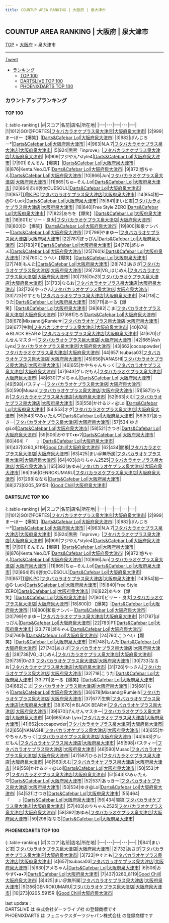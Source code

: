 ```yaml
---
title: COUNTUP AREA RANKING | 大阪府 | 泉大津市
---
```

## COUNTUP AREA RANKING | 大阪府 | 泉大津市

[TOP](/darts/rank/) > [大阪府](/darts/rank/大阪府/) > 泉大津市

___

<a href="https://twitter.com/share?ref_src=twsrc%5Etfw" data-text="COUNTUP AREA RANKING | 大阪府泉大津市" class="twitter-share-button" data-hashtags="DARTSLIVE,PHOENIXDARTS,darts,ダーツ" data-show-count="false">Tweet</a>

* [ランキング](#カウントアップランキング)
    * [TOP 100](#top-100)
    * [DARTSLIVE TOP 100](#dartslive-top-100)
    * [PHOENIXDARTS TOP 100](#phoenixdarts-top-100)

### カウントアップランキング

#### TOP 100



{:.table-ranking}
|#|スコア|名前|店名|所在地|
|---|---|---|---|---|
|1|1012|<span class="rank-name-dl">GO!@FORTES</span>|<a href="https://search.dartslive.com/jp/shop/9caa282de29c36450d9b047a20a7ba1e">フタバカラオケプラス泉大津店</a>|<a href="/darts/rank/大阪府/泉大津市">大阪府泉大津市</a>|
|2|999|<span class="rank-name-dl">まーぼー【爆笑】</span>|<a href="https://search.dartslive.com/jp/shop/77896f9d1ada19f80d9b047a20a7ba1e">Darts&Cafebar Lol</a>|<a href="/darts/rank/大阪府/泉大津市">大阪府泉大津市</a>|
|3|982|<span class="rank-name-dl">ぽんじろー°</span>|<a href="https://search.dartslive.com/jp/shop/77896f9d1ada19f80d9b047a20a7ba1e">Darts&Cafebar Lol</a>|<a href="/darts/rank/大阪府/泉大津市">大阪府泉大津市</a>|
|4|963|<span class="rank-name-dl">N.A.7</span>|<a href="https://search.dartslive.com/jp/shop/9caa282de29c36450d9b047a20a7ba1e">フタバカラオケプラス泉大津店</a>|<a href="/darts/rank/大阪府/泉大津市">大阪府泉大津市</a>|
|5|924|<span class="rank-name-dl">黒熊『inprove』</span>|<a href="https://search.dartslive.com/jp/shop/9caa282de29c36450d9b047a20a7ba1e">フタバカラオケプラス泉大津店</a>|<a href="/darts/rank/大阪府/泉大津市">大阪府泉大津市</a>|
|6|909|<span class="rank-name-dl">フジやん*style4</span>|<a href="https://search.dartslive.com/jp/shop/77896f9d1ada19f80d9b047a20a7ba1e">Darts&Cafebar Lol</a>|<a href="/darts/rank/大阪府/泉大津市">大阪府泉大津市</a>|
|7|901|<span class="rank-name-dl">そんそん【爆笑】</span>|<a href="https://search.dartslive.com/jp/shop/77896f9d1ada19f80d9b047a20a7ba1e">Darts&Cafebar Lol</a>|<a href="/darts/rank/大阪府/泉大津市">大阪府泉大津市</a>|
|8|876|<span class="rank-name-dl">Kenta.Neo.D/F</span>|<a href="https://search.dartslive.com/jp/shop/77896f9d1ada19f80d9b047a20a7ba1e">Darts&Cafebar Lol</a>|<a href="/darts/rank/大阪府/泉大津市">大阪府泉大津市</a>|
|9|872|<span class="rank-name-dl">悠ちゃん</span>|<a href="https://search.dartslive.com/jp/shop/77896f9d1ada19f80d9b047a20a7ba1e">Darts&Cafebar Lol</a>|<a href="/darts/rank/大阪府/泉大津市">大阪府泉大津市</a>|
|10|866|<span class="rank-name-dl">Jun</span>|<a href="https://search.dartslive.com/jp/shop/9caa282de29c36450d9b047a20a7ba1e">フタバカラオケプラス泉大津店</a>|<a href="/darts/rank/大阪府/泉大津市">大阪府泉大津市</a>|
|11|865|<span class="rank-name-dl">ちゅ−そん.Lol</span>|<a href="https://search.dartslive.com/jp/shop/77896f9d1ada19f80d9b047a20a7ba1e">Darts&Cafebar Lol</a>|<a href="/darts/rank/大阪府/泉大津市">大阪府泉大津市</a>|
|12|864|<span class="rank-name-dl">市川啓太CUESOUL</span>|<a href="https://search.dartslive.com/jp/shop/77896f9d1ada19f80d9b047a20a7ba1e">Darts&Cafebar Lol</a>|<a href="/darts/rank/大阪府/泉大津市">大阪府泉大津市</a>|
|13|857|<span class="rank-name-dl">T@K.PC</span>|<a href="https://search.dartslive.com/jp/shop/9caa282de29c36450d9b047a20a7ba1e">フタバカラオケプラス泉大津店</a>|<a href="/darts/rank/大阪府/泉大津市">大阪府泉大津市</a>|
|14|854|<span class="rank-name-dl">裕一@G-Luck</span>|<a href="https://search.dartslive.com/jp/shop/77896f9d1ada19f80d9b047a20a7ba1e">Darts&Cafebar Lol</a>|<a href="/darts/rank/大阪府/泉大津市">大阪府泉大津市</a>|
|15|841|<span class="rank-name-pd">まいど君</span>|<a href="https://vs.phoenixdarts.com/jp/shop/shopDetailInfo/s_7395?s_seq=7395">フタバカラオケプラス泉大津店</a>|<a href="/darts/rank/大阪府/泉大津市">大阪府泉大津市</a>|
|16|840|<span class="rank-name-dl">Free Style ZERO</span>|<a href="https://search.dartslive.com/jp/shop/77896f9d1ada19f80d9b047a20a7ba1e">Darts&Cafebar Lol</a>|<a href="/darts/rank/大阪府/泉大津市">大阪府泉大津市</a>|
|17|822|<span class="rank-name-dl">あちを【爆笑】</span>|<a href="https://search.dartslive.com/jp/shop/77896f9d1ada19f80d9b047a20a7ba1e">Darts&Cafebar Lol</a>|<a href="/darts/rank/大阪府/泉大津市">大阪府泉大津市</a>|
|18|801|<span class="rank-name-dl">ビリー・良太</span>|<a href="https://search.dartslive.com/jp/shop/9caa282de29c36450d9b047a20a7ba1e">フタバカラオケプラス泉大津店</a>|<a href="/darts/rank/大阪府/泉大津市">大阪府泉大津市</a>|
|19|800|<span class="rank-name-dl">D 【爆笑】</span>|<a href="https://search.dartslive.com/jp/shop/77896f9d1ada19f80d9b047a20a7ba1e">Darts&Cafebar Lol</a>|<a href="/darts/rank/大阪府/泉大津市">大阪府泉大津市</a>|
|19|800|<span class="rank-name-dl">和泉ナンバー</span>|<a href="https://search.dartslive.com/jp/shop/77896f9d1ada19f80d9b047a20a7ba1e">Darts&Cafebar Lol</a>|<a href="/darts/rank/大阪府/泉大津市">大阪府泉大津市</a>|
|21|799|<span class="rank-name-dl">やまゆー</span>|<a href="https://search.dartslive.com/jp/shop/9caa282de29c36450d9b047a20a7ba1e">フタバカラオケプラス泉大津店</a>|<a href="/darts/rank/大阪府/泉大津市">大阪府泉大津市</a>|
|22|787|<span class="rank-name-dl">ぼっぴん</span>|<a href="https://search.dartslive.com/jp/shop/77896f9d1ada19f80d9b047a20a7ba1e">Darts&Cafebar Lol</a>|<a href="/darts/rank/大阪府/泉大津市">大阪府泉大津市</a>|
|23|783|<span class="rank-name-dl">P1</span>|<a href="https://search.dartslive.com/jp/shop/77896f9d1ada19f80d9b047a20a7ba1e">Darts&Cafebar Lol</a>|<a href="/darts/rank/大阪府/泉大津市">大阪府泉大津市</a>|
|24|778|<span class="rank-name-dl">$悠ちゃん$</span>|<a href="https://search.dartslive.com/jp/shop/77896f9d1ada19f80d9b047a20a7ba1e">Darts&Cafebar Lol</a>|<a href="/darts/rank/大阪府/泉大津市">大阪府泉大津市</a>|
|25|760|<span class="rank-name-dl">k</span>|<a href="https://search.dartslive.com/jp/shop/77896f9d1ada19f80d9b047a20a7ba1e">Darts&Cafebar Lol</a>|<a href="/darts/rank/大阪府/泉大津市">大阪府泉大津市</a>|
|25|760|<span class="rank-name-dl">こうへい【爆笑】</span>|<a href="https://search.dartslive.com/jp/shop/77896f9d1ada19f80d9b047a20a7ba1e">Darts&Cafebar Lol</a>|<a href="/darts/rank/大阪府/泉大津市">大阪府泉大津市</a>|
|27|748|<span class="rank-name-dl">もんた</span>|<a href="https://search.dartslive.com/jp/shop/77896f9d1ada19f80d9b047a20a7ba1e">Darts&Cafebar Lol</a>|<a href="/darts/rank/大阪府/泉大津市">大阪府泉大津市</a>|
|28|743|<span class="rank-name-dl">あさぎ</span>|<a href="https://search.dartslive.com/jp/shop/9caa282de29c36450d9b047a20a7ba1e">フタバカラオケプラス泉大津店</a>|<a href="/darts/rank/大阪府/泉大津市">大阪府泉大津市</a>|
|29|738|<span class="rank-name-dl">VG_はじめん</span>|<a href="https://search.dartslive.com/jp/shop/9caa282de29c36450d9b047a20a7ba1e">フタバカラオケプラス泉大津店</a>|<a href="/darts/rank/大阪府/泉大津市">大阪府泉大津市</a>|
|30|735|<span class="rank-name-dl">On23</span>|<a href="https://search.dartslive.com/jp/shop/9caa282de29c36450d9b047a20a7ba1e">フタバカラオケプラス泉大津店</a>|<a href="/darts/rank/大阪府/泉大津市">大阪府泉大津市</a>|
|31|733|<span class="rank-name-dl">なるお</span>|<a href="https://search.dartslive.com/jp/shop/9caa282de29c36450d9b047a20a7ba1e">フタバカラオケプラス泉大津店</a>|<a href="/darts/rank/大阪府/泉大津市">大阪府泉大津市</a>|
|32|726|<span class="rank-name-dl">やっさん</span>|<a href="https://search.dartslive.com/jp/shop/9caa282de29c36450d9b047a20a7ba1e">フタバカラオケプラス泉大津店</a>|<a href="/darts/rank/大阪府/泉大津市">大阪府泉大津市</a>|
|33|723|<span class="rank-name-pd">やすとも</span>|<a href="https://vs.phoenixdarts.com/jp/shop/shopDetailInfo/s_7395?s_seq=7395">フタバカラオケプラス泉大津店</a>|<a href="/darts/rank/大阪府/泉大津市">大阪府泉大津市</a>|
|34|718|<span class="rank-name-dl">こうた</span>|<a href="https://search.dartslive.com/jp/shop/77896f9d1ada19f80d9b047a20a7ba1e">Darts&Cafebar Lol</a>|<a href="/darts/rank/大阪府/泉大津市">大阪府泉大津市</a>|
|35|711|<span class="rank-name-dl">あーる【爆笑】</span>|<a href="https://search.dartslive.com/jp/shop/77896f9d1ada19f80d9b047a20a7ba1e">Darts&Cafebar Lol</a>|<a href="/darts/rank/大阪府/泉大津市">大阪府泉大津市</a>|
|36|682|<span class="rank-name-dl">こま</span>|<a href="https://search.dartslive.com/jp/shop/9caa282de29c36450d9b047a20a7ba1e">フタバカラオケプラス泉大津店</a>|<a href="/darts/rank/大阪府/泉大津市">大阪府泉大津市</a>|
|37|681|<span class="rank-name-dl">ちろ</span>|<a href="https://search.dartslive.com/jp/shop/77896f9d1ada19f80d9b047a20a7ba1e">Darts&Cafebar Lol</a>|<a href="/darts/rank/大阪府/泉大津市">大阪府泉大津市</a>|
|38|678|<span class="rank-name-dl">Mixsand@Rumie☆</span>|<a href="https://search.dartslive.com/jp/shop/9caa282de29c36450d9b047a20a7ba1e">フタバカラオケプラス泉大津店</a>|<a href="/darts/rank/大阪府/泉大津市">大阪府泉大津市</a>|
|39|677|<span class="rank-name-dl">生駒</span>|<a href="https://search.dartslive.com/jp/shop/9caa282de29c36450d9b047a20a7ba1e">フタバカラオケプラス泉大津店</a>|<a href="/darts/rank/大阪府/泉大津市">大阪府泉大津市</a>|
|40|676|<span class="rank-name-dl">☆BLACK BEAR☆</span>|<a href="https://search.dartslive.com/jp/shop/9caa282de29c36450d9b047a20a7ba1e">フタバカラオケプラス泉大津店</a>|<a href="/darts/rank/大阪府/泉大津市">大阪府泉大津市</a>|
|41|670|<span class="rank-name-dl">げんせんマスター</span>|<a href="https://search.dartslive.com/jp/shop/9caa282de29c36450d9b047a20a7ba1e">フタバカラオケプラス泉大津店</a>|<a href="/darts/rank/大阪府/泉大津市">大阪府泉大津市</a>|
|42|665|<span class="rank-name-dl">Ash Lynx</span>|<a href="https://search.dartslive.com/jp/shop/9caa282de29c36450d9b047a20a7ba1e">フタバカラオケプラス泉大津店</a>|<a href="/darts/rank/大阪府/泉大津市">大阪府泉大津市</a>|
|43|662|<span class="rank-name-dl">cocoapowder</span>|<a href="https://search.dartslive.com/jp/shop/9caa282de29c36450d9b047a20a7ba1e">フタバカラオケプラス泉大津店</a>|<a href="/darts/rank/大阪府/泉大津市">大阪府泉大津市</a>|
|44|657|<span class="rank-name-pd">tsubasa03</span>|<a href="https://vs.phoenixdarts.com/jp/shop/shopDetailInfo/s_7395?s_seq=7395">フタバカラオケプラス泉大津店</a>|<a href="/darts/rank/大阪府/泉大津市">大阪府泉大津市</a>|
|45|656|<span class="rank-name-dl">NANASHI</span>|<a href="https://search.dartslive.com/jp/shop/9caa282de29c36450d9b047a20a7ba1e">フタバカラオケプラス泉大津店</a>|<a href="/darts/rank/大阪府/泉大津市">大阪府泉大津市</a>|
|46|655|<span class="rank-name-dl">かやちゃんちっく</span>|<a href="https://search.dartslive.com/jp/shop/9caa282de29c36450d9b047a20a7ba1e">フタバカラオケプラス泉大津店</a>|<a href="/darts/rank/大阪府/泉大津市">大阪府泉大津市</a>|
|47|643|<span class="rank-name-dl">グレだもん</span>|<a href="https://search.dartslive.com/jp/shop/9caa282de29c36450d9b047a20a7ba1e">フタバカラオケプラス泉大津店</a>|<a href="/darts/rank/大阪府/泉大津市">大阪府泉大津市</a>|
|48|630|<span class="rank-name-pd">アメちゃん</span>|<a href="https://vs.phoenixdarts.com/jp/shop/shopDetailInfo/s_74324?s_seq=74324">Darts&Cafebar Lol</a>|<a href="/darts/rank/大阪府/泉大津市">大阪府泉大津市</a>|
|49|598|<span class="rank-name-dl">パスティー</span>|<a href="https://search.dartslive.com/jp/shop/9caa282de29c36450d9b047a20a7ba1e">フタバカラオケプラス泉大津店</a>|<a href="/darts/rank/大阪府/泉大津市">大阪府泉大津市</a>|
|50|590|<span class="rank-name-dl">Musao</span>|<a href="https://search.dartslive.com/jp/shop/9caa282de29c36450d9b047a20a7ba1e">フタバカラオケプラス泉大津店</a>|<a href="/darts/rank/大阪府/泉大津市">大阪府泉大津市</a>|
|51|587|<span class="rank-name-dl">ひらお</span>|<a href="https://search.dartslive.com/jp/shop/9caa282de29c36450d9b047a20a7ba1e">フタバカラオケプラス泉大津店</a>|<a href="/darts/rank/大阪府/泉大津市">大阪府泉大津市</a>|
|52|563|<span class="rank-name-dl">えむ</span>|<a href="https://search.dartslive.com/jp/shop/9caa282de29c36450d9b047a20a7ba1e">フタバカラオケプラス泉大津店</a>|<a href="/darts/rank/大阪府/泉大津市">大阪府泉大津市</a>|
|53|558|<span class="rank-name-dl">かけるジィ@Lol</span>|<a href="https://search.dartslive.com/jp/shop/77896f9d1ada19f80d9b047a20a7ba1e">Darts&Cafebar Lol</a>|<a href="/darts/rank/大阪府/泉大津市">大阪府泉大津市</a>|
|54|553|<span class="rank-name-dl">オグ</span>|<a href="https://search.dartslive.com/jp/shop/9caa282de29c36450d9b047a20a7ba1e">フタバカラオケプラス泉大津店</a>|<a href="/darts/rank/大阪府/泉大津市">大阪府泉大津市</a>|
|55|543|<span class="rank-name-dl">♡みぃたん♡</span>|<a href="https://search.dartslive.com/jp/shop/77896f9d1ada19f80d9b047a20a7ba1e">Darts&Cafebar Lol</a>|<a href="/darts/rank/大阪府/泉大津市">大阪府泉大津市</a>|
|56|537|<span class="rank-name-dl">あっきー</span>|<a href="https://search.dartslive.com/jp/shop/9caa282de29c36450d9b047a20a7ba1e">フタバカラオケプラス泉大津店</a>|<a href="/darts/rank/大阪府/泉大津市">大阪府泉大津市</a>|
|57|534|<span class="rank-name-dl">ゆき@Lol</span>|<a href="https://search.dartslive.com/jp/shop/77896f9d1ada19f80d9b047a20a7ba1e">Darts&Cafebar Lol</a>|<a href="/darts/rank/大阪府/泉大津市">大阪府泉大津市</a>|
|58|521|<span class="rank-name-dl">さつき</span>|<a href="https://search.dartslive.com/jp/shop/77896f9d1ada19f80d9b047a20a7ba1e">Darts&Cafebar Lol</a>|<a href="/darts/rank/大阪府/泉大津市">大阪府泉大津市</a>|
|59|506|<span class="rank-name-pd">おやすʕ•ᴥ•ʔ</span>|<a href="https://vs.phoenixdarts.com/jp/shop/shopDetailInfo/s_74324?s_seq=74324">Darts&Cafebar Lol</a>|<a href="/darts/rank/大阪府/泉大津市">大阪府泉大津市</a>|
|60|464|<span class="rank-name-dl">『　　』</span>|<a href="https://search.dartslive.com/jp/shop/77896f9d1ada19f80d9b047a20a7ba1e">Darts&Cafebar Lol</a>|<a href="/darts/rank/大阪府/泉大津市">大阪府泉大津市</a>|
|61|437|<span class="rank-name-pd">0260_8119</span>|<a href="https://vs.phoenixdarts.com/jp/shop/shopDetailInfo/s_82894?s_seq=82894">Good Chill</a>|<a href="/darts/rank/大阪府/泉大津市">大阪府泉大津市</a>|
|62|434|<span class="rank-name-dl">闇狼</span>|<a href="https://search.dartslive.com/jp/shop/9caa282de29c36450d9b047a20a7ba1e">フタバカラオケプラス泉大津店</a>|<a href="/darts/rank/大阪府/泉大津市">大阪府泉大津市</a>|
|63|425|<span class="rank-name-pd">まい＠無所属</span>|<a href="https://vs.phoenixdarts.com/jp/shop/shopDetailInfo/s_7395?s_seq=7395">フタバカラオケプラス泉大津店</a>|<a href="/darts/rank/大阪府/泉大津市">大阪府泉大津市</a>|
|64|403|<span class="rank-name-dl">のりちゃん2525</span>|<a href="https://search.dartslive.com/jp/shop/9caa282de29c36450d9b047a20a7ba1e">フタバカラオケプラス泉大津店</a>|<a href="/darts/rank/大阪府/泉大津市">大阪府泉大津市</a>|
|65|392|<span class="rank-name-dl">あゆみ</span>|<a href="https://search.dartslive.com/jp/shop/9caa282de29c36450d9b047a20a7ba1e">フタバカラオケプラス泉大津店</a>|<a href="/darts/rank/大阪府/泉大津市">大阪府泉大津市</a>|
|66|356|<span class="rank-name-pd">GENROKUMARU</span>|<a href="https://vs.phoenixdarts.com/jp/shop/shopDetailInfo/s_7395?s_seq=7395">フタバカラオケプラス泉大津店</a>|<a href="/darts/rank/大阪府/泉大津市">大阪府泉大津市</a>|
|67|298|<span class="rank-name-dl">ななち</span>|<a href="https://search.dartslive.com/jp/shop/77896f9d1ada19f80d9b047a20a7ba1e">Darts&Cafebar Lol</a>|<a href="/darts/rank/大阪府/泉大津市">大阪府泉大津市</a>|
|68|273|<span class="rank-name-pd">0205_5915R I</span>|<a href="https://vs.phoenixdarts.com/jp/shop/shopDetailInfo/s_82894?s_seq=82894">Good Chill</a>|<a href="/darts/rank/大阪府/泉大津市">大阪府泉大津市</a>|


#### DARTSLIVE TOP 100



{:.table-ranking}
|#|スコア|名前|店名|所在地|
|---|---|---|---|---|
|1|1012|<span class="rank-name-dl">GO!@FORTES</span>|<a href="https://search.dartslive.com/jp/shop/9caa282de29c36450d9b047a20a7ba1e">フタバカラオケプラス泉大津店</a>|<a href="/darts/rank/大阪府/泉大津市">大阪府泉大津市</a>|
|2|999|<span class="rank-name-dl">まーぼー【爆笑】</span>|<a href="https://search.dartslive.com/jp/shop/77896f9d1ada19f80d9b047a20a7ba1e">Darts&Cafebar Lol</a>|<a href="/darts/rank/大阪府/泉大津市">大阪府泉大津市</a>|
|3|982|<span class="rank-name-dl">ぽんじろー°</span>|<a href="https://search.dartslive.com/jp/shop/77896f9d1ada19f80d9b047a20a7ba1e">Darts&Cafebar Lol</a>|<a href="/darts/rank/大阪府/泉大津市">大阪府泉大津市</a>|
|4|963|<span class="rank-name-dl">N.A.7</span>|<a href="https://search.dartslive.com/jp/shop/9caa282de29c36450d9b047a20a7ba1e">フタバカラオケプラス泉大津店</a>|<a href="/darts/rank/大阪府/泉大津市">大阪府泉大津市</a>|
|5|924|<span class="rank-name-dl">黒熊『inprove』</span>|<a href="https://search.dartslive.com/jp/shop/9caa282de29c36450d9b047a20a7ba1e">フタバカラオケプラス泉大津店</a>|<a href="/darts/rank/大阪府/泉大津市">大阪府泉大津市</a>|
|6|909|<span class="rank-name-dl">フジやん*style4</span>|<a href="https://search.dartslive.com/jp/shop/77896f9d1ada19f80d9b047a20a7ba1e">Darts&Cafebar Lol</a>|<a href="/darts/rank/大阪府/泉大津市">大阪府泉大津市</a>|
|7|901|<span class="rank-name-dl">そんそん【爆笑】</span>|<a href="https://search.dartslive.com/jp/shop/77896f9d1ada19f80d9b047a20a7ba1e">Darts&Cafebar Lol</a>|<a href="/darts/rank/大阪府/泉大津市">大阪府泉大津市</a>|
|8|876|<span class="rank-name-dl">Kenta.Neo.D/F</span>|<a href="https://search.dartslive.com/jp/shop/77896f9d1ada19f80d9b047a20a7ba1e">Darts&Cafebar Lol</a>|<a href="/darts/rank/大阪府/泉大津市">大阪府泉大津市</a>|
|9|872|<span class="rank-name-dl">悠ちゃん</span>|<a href="https://search.dartslive.com/jp/shop/77896f9d1ada19f80d9b047a20a7ba1e">Darts&Cafebar Lol</a>|<a href="/darts/rank/大阪府/泉大津市">大阪府泉大津市</a>|
|10|866|<span class="rank-name-dl">Jun</span>|<a href="https://search.dartslive.com/jp/shop/9caa282de29c36450d9b047a20a7ba1e">フタバカラオケプラス泉大津店</a>|<a href="/darts/rank/大阪府/泉大津市">大阪府泉大津市</a>|
|11|865|<span class="rank-name-dl">ちゅ−そん.Lol</span>|<a href="https://search.dartslive.com/jp/shop/77896f9d1ada19f80d9b047a20a7ba1e">Darts&Cafebar Lol</a>|<a href="/darts/rank/大阪府/泉大津市">大阪府泉大津市</a>|
|12|864|<span class="rank-name-dl">市川啓太CUESOUL</span>|<a href="https://search.dartslive.com/jp/shop/77896f9d1ada19f80d9b047a20a7ba1e">Darts&Cafebar Lol</a>|<a href="/darts/rank/大阪府/泉大津市">大阪府泉大津市</a>|
|13|857|<span class="rank-name-dl">T@K.PC</span>|<a href="https://search.dartslive.com/jp/shop/9caa282de29c36450d9b047a20a7ba1e">フタバカラオケプラス泉大津店</a>|<a href="/darts/rank/大阪府/泉大津市">大阪府泉大津市</a>|
|14|854|<span class="rank-name-dl">裕一@G-Luck</span>|<a href="https://search.dartslive.com/jp/shop/77896f9d1ada19f80d9b047a20a7ba1e">Darts&Cafebar Lol</a>|<a href="/darts/rank/大阪府/泉大津市">大阪府泉大津市</a>|
|15|840|<span class="rank-name-dl">Free Style ZERO</span>|<a href="https://search.dartslive.com/jp/shop/77896f9d1ada19f80d9b047a20a7ba1e">Darts&Cafebar Lol</a>|<a href="/darts/rank/大阪府/泉大津市">大阪府泉大津市</a>|
|16|822|<span class="rank-name-dl">あちを【爆笑】</span>|<a href="https://search.dartslive.com/jp/shop/77896f9d1ada19f80d9b047a20a7ba1e">Darts&Cafebar Lol</a>|<a href="/darts/rank/大阪府/泉大津市">大阪府泉大津市</a>|
|17|801|<span class="rank-name-dl">ビリー・良太</span>|<a href="https://search.dartslive.com/jp/shop/9caa282de29c36450d9b047a20a7ba1e">フタバカラオケプラス泉大津店</a>|<a href="/darts/rank/大阪府/泉大津市">大阪府泉大津市</a>|
|18|800|<span class="rank-name-dl">D 【爆笑】</span>|<a href="https://search.dartslive.com/jp/shop/77896f9d1ada19f80d9b047a20a7ba1e">Darts&Cafebar Lol</a>|<a href="/darts/rank/大阪府/泉大津市">大阪府泉大津市</a>|
|18|800|<span class="rank-name-dl">和泉ナンバー</span>|<a href="https://search.dartslive.com/jp/shop/77896f9d1ada19f80d9b047a20a7ba1e">Darts&Cafebar Lol</a>|<a href="/darts/rank/大阪府/泉大津市">大阪府泉大津市</a>|
|20|799|<span class="rank-name-dl">やまゆー</span>|<a href="https://search.dartslive.com/jp/shop/9caa282de29c36450d9b047a20a7ba1e">フタバカラオケプラス泉大津店</a>|<a href="/darts/rank/大阪府/泉大津市">大阪府泉大津市</a>|
|21|787|<span class="rank-name-dl">ぼっぴん</span>|<a href="https://search.dartslive.com/jp/shop/77896f9d1ada19f80d9b047a20a7ba1e">Darts&Cafebar Lol</a>|<a href="/darts/rank/大阪府/泉大津市">大阪府泉大津市</a>|
|22|783|<span class="rank-name-dl">P1</span>|<a href="https://search.dartslive.com/jp/shop/77896f9d1ada19f80d9b047a20a7ba1e">Darts&Cafebar Lol</a>|<a href="/darts/rank/大阪府/泉大津市">大阪府泉大津市</a>|
|23|778|<span class="rank-name-dl">$悠ちゃん$</span>|<a href="https://search.dartslive.com/jp/shop/77896f9d1ada19f80d9b047a20a7ba1e">Darts&Cafebar Lol</a>|<a href="/darts/rank/大阪府/泉大津市">大阪府泉大津市</a>|
|24|760|<span class="rank-name-dl">k</span>|<a href="https://search.dartslive.com/jp/shop/77896f9d1ada19f80d9b047a20a7ba1e">Darts&Cafebar Lol</a>|<a href="/darts/rank/大阪府/泉大津市">大阪府泉大津市</a>|
|24|760|<span class="rank-name-dl">こうへい【爆笑】</span>|<a href="https://search.dartslive.com/jp/shop/77896f9d1ada19f80d9b047a20a7ba1e">Darts&Cafebar Lol</a>|<a href="/darts/rank/大阪府/泉大津市">大阪府泉大津市</a>|
|26|748|<span class="rank-name-dl">もんた</span>|<a href="https://search.dartslive.com/jp/shop/77896f9d1ada19f80d9b047a20a7ba1e">Darts&Cafebar Lol</a>|<a href="/darts/rank/大阪府/泉大津市">大阪府泉大津市</a>|
|27|743|<span class="rank-name-dl">あさぎ</span>|<a href="https://search.dartslive.com/jp/shop/9caa282de29c36450d9b047a20a7ba1e">フタバカラオケプラス泉大津店</a>|<a href="/darts/rank/大阪府/泉大津市">大阪府泉大津市</a>|
|28|738|<span class="rank-name-dl">VG_はじめん</span>|<a href="https://search.dartslive.com/jp/shop/9caa282de29c36450d9b047a20a7ba1e">フタバカラオケプラス泉大津店</a>|<a href="/darts/rank/大阪府/泉大津市">大阪府泉大津市</a>|
|29|735|<span class="rank-name-dl">On23</span>|<a href="https://search.dartslive.com/jp/shop/9caa282de29c36450d9b047a20a7ba1e">フタバカラオケプラス泉大津店</a>|<a href="/darts/rank/大阪府/泉大津市">大阪府泉大津市</a>|
|30|733|<span class="rank-name-dl">なるお</span>|<a href="https://search.dartslive.com/jp/shop/9caa282de29c36450d9b047a20a7ba1e">フタバカラオケプラス泉大津店</a>|<a href="/darts/rank/大阪府/泉大津市">大阪府泉大津市</a>|
|31|726|<span class="rank-name-dl">やっさん</span>|<a href="https://search.dartslive.com/jp/shop/9caa282de29c36450d9b047a20a7ba1e">フタバカラオケプラス泉大津店</a>|<a href="/darts/rank/大阪府/泉大津市">大阪府泉大津市</a>|
|32|718|<span class="rank-name-dl">こうた</span>|<a href="https://search.dartslive.com/jp/shop/77896f9d1ada19f80d9b047a20a7ba1e">Darts&Cafebar Lol</a>|<a href="/darts/rank/大阪府/泉大津市">大阪府泉大津市</a>|
|33|711|<span class="rank-name-dl">あーる【爆笑】</span>|<a href="https://search.dartslive.com/jp/shop/77896f9d1ada19f80d9b047a20a7ba1e">Darts&Cafebar Lol</a>|<a href="/darts/rank/大阪府/泉大津市">大阪府泉大津市</a>|
|34|682|<span class="rank-name-dl">こま</span>|<a href="https://search.dartslive.com/jp/shop/9caa282de29c36450d9b047a20a7ba1e">フタバカラオケプラス泉大津店</a>|<a href="/darts/rank/大阪府/泉大津市">大阪府泉大津市</a>|
|35|681|<span class="rank-name-dl">ちろ</span>|<a href="https://search.dartslive.com/jp/shop/77896f9d1ada19f80d9b047a20a7ba1e">Darts&Cafebar Lol</a>|<a href="/darts/rank/大阪府/泉大津市">大阪府泉大津市</a>|
|36|678|<span class="rank-name-dl">Mixsand@Rumie☆</span>|<a href="https://search.dartslive.com/jp/shop/9caa282de29c36450d9b047a20a7ba1e">フタバカラオケプラス泉大津店</a>|<a href="/darts/rank/大阪府/泉大津市">大阪府泉大津市</a>|
|37|677|<span class="rank-name-dl">生駒</span>|<a href="https://search.dartslive.com/jp/shop/9caa282de29c36450d9b047a20a7ba1e">フタバカラオケプラス泉大津店</a>|<a href="/darts/rank/大阪府/泉大津市">大阪府泉大津市</a>|
|38|676|<span class="rank-name-dl">☆BLACK BEAR☆</span>|<a href="https://search.dartslive.com/jp/shop/9caa282de29c36450d9b047a20a7ba1e">フタバカラオケプラス泉大津店</a>|<a href="/darts/rank/大阪府/泉大津市">大阪府泉大津市</a>|
|39|670|<span class="rank-name-dl">げんせんマスター</span>|<a href="https://search.dartslive.com/jp/shop/9caa282de29c36450d9b047a20a7ba1e">フタバカラオケプラス泉大津店</a>|<a href="/darts/rank/大阪府/泉大津市">大阪府泉大津市</a>|
|40|665|<span class="rank-name-dl">Ash Lynx</span>|<a href="https://search.dartslive.com/jp/shop/9caa282de29c36450d9b047a20a7ba1e">フタバカラオケプラス泉大津店</a>|<a href="/darts/rank/大阪府/泉大津市">大阪府泉大津市</a>|
|41|662|<span class="rank-name-dl">cocoapowder</span>|<a href="https://search.dartslive.com/jp/shop/9caa282de29c36450d9b047a20a7ba1e">フタバカラオケプラス泉大津店</a>|<a href="/darts/rank/大阪府/泉大津市">大阪府泉大津市</a>|
|42|656|<span class="rank-name-dl">NANASHI</span>|<a href="https://search.dartslive.com/jp/shop/9caa282de29c36450d9b047a20a7ba1e">フタバカラオケプラス泉大津店</a>|<a href="/darts/rank/大阪府/泉大津市">大阪府泉大津市</a>|
|43|655|<span class="rank-name-dl">かやちゃんちっく</span>|<a href="https://search.dartslive.com/jp/shop/9caa282de29c36450d9b047a20a7ba1e">フタバカラオケプラス泉大津店</a>|<a href="/darts/rank/大阪府/泉大津市">大阪府泉大津市</a>|
|44|643|<span class="rank-name-dl">グレだもん</span>|<a href="https://search.dartslive.com/jp/shop/9caa282de29c36450d9b047a20a7ba1e">フタバカラオケプラス泉大津店</a>|<a href="/darts/rank/大阪府/泉大津市">大阪府泉大津市</a>|
|45|598|<span class="rank-name-dl">パスティー</span>|<a href="https://search.dartslive.com/jp/shop/9caa282de29c36450d9b047a20a7ba1e">フタバカラオケプラス泉大津店</a>|<a href="/darts/rank/大阪府/泉大津市">大阪府泉大津市</a>|
|46|590|<span class="rank-name-dl">Musao</span>|<a href="https://search.dartslive.com/jp/shop/9caa282de29c36450d9b047a20a7ba1e">フタバカラオケプラス泉大津店</a>|<a href="/darts/rank/大阪府/泉大津市">大阪府泉大津市</a>|
|47|587|<span class="rank-name-dl">ひらお</span>|<a href="https://search.dartslive.com/jp/shop/9caa282de29c36450d9b047a20a7ba1e">フタバカラオケプラス泉大津店</a>|<a href="/darts/rank/大阪府/泉大津市">大阪府泉大津市</a>|
|48|563|<span class="rank-name-dl">えむ</span>|<a href="https://search.dartslive.com/jp/shop/9caa282de29c36450d9b047a20a7ba1e">フタバカラオケプラス泉大津店</a>|<a href="/darts/rank/大阪府/泉大津市">大阪府泉大津市</a>|
|49|558|<span class="rank-name-dl">かけるジィ@Lol</span>|<a href="https://search.dartslive.com/jp/shop/77896f9d1ada19f80d9b047a20a7ba1e">Darts&Cafebar Lol</a>|<a href="/darts/rank/大阪府/泉大津市">大阪府泉大津市</a>|
|50|553|<span class="rank-name-dl">オグ</span>|<a href="https://search.dartslive.com/jp/shop/9caa282de29c36450d9b047a20a7ba1e">フタバカラオケプラス泉大津店</a>|<a href="/darts/rank/大阪府/泉大津市">大阪府泉大津市</a>|
|51|543|<span class="rank-name-dl">♡みぃたん♡</span>|<a href="https://search.dartslive.com/jp/shop/77896f9d1ada19f80d9b047a20a7ba1e">Darts&Cafebar Lol</a>|<a href="/darts/rank/大阪府/泉大津市">大阪府泉大津市</a>|
|52|537|<span class="rank-name-dl">あっきー</span>|<a href="https://search.dartslive.com/jp/shop/9caa282de29c36450d9b047a20a7ba1e">フタバカラオケプラス泉大津店</a>|<a href="/darts/rank/大阪府/泉大津市">大阪府泉大津市</a>|
|53|534|<span class="rank-name-dl">ゆき@Lol</span>|<a href="https://search.dartslive.com/jp/shop/77896f9d1ada19f80d9b047a20a7ba1e">Darts&Cafebar Lol</a>|<a href="/darts/rank/大阪府/泉大津市">大阪府泉大津市</a>|
|54|521|<span class="rank-name-dl">さつき</span>|<a href="https://search.dartslive.com/jp/shop/77896f9d1ada19f80d9b047a20a7ba1e">Darts&Cafebar Lol</a>|<a href="/darts/rank/大阪府/泉大津市">大阪府泉大津市</a>|
|55|464|<span class="rank-name-dl">『　　』</span>|<a href="https://search.dartslive.com/jp/shop/77896f9d1ada19f80d9b047a20a7ba1e">Darts&Cafebar Lol</a>|<a href="/darts/rank/大阪府/泉大津市">大阪府泉大津市</a>|
|56|434|<span class="rank-name-dl">闇狼</span>|<a href="https://search.dartslive.com/jp/shop/9caa282de29c36450d9b047a20a7ba1e">フタバカラオケプラス泉大津店</a>|<a href="/darts/rank/大阪府/泉大津市">大阪府泉大津市</a>|
|57|403|<span class="rank-name-dl">のりちゃん2525</span>|<a href="https://search.dartslive.com/jp/shop/9caa282de29c36450d9b047a20a7ba1e">フタバカラオケプラス泉大津店</a>|<a href="/darts/rank/大阪府/泉大津市">大阪府泉大津市</a>|
|58|392|<span class="rank-name-dl">あゆみ</span>|<a href="https://search.dartslive.com/jp/shop/9caa282de29c36450d9b047a20a7ba1e">フタバカラオケプラス泉大津店</a>|<a href="/darts/rank/大阪府/泉大津市">大阪府泉大津市</a>|
|59|298|<span class="rank-name-dl">ななち</span>|<a href="https://search.dartslive.com/jp/shop/77896f9d1ada19f80d9b047a20a7ba1e">Darts&Cafebar Lol</a>|<a href="/darts/rank/大阪府/泉大津市">大阪府泉大津市</a>|


#### PHOENIXDARTS TOP 100



{:.table-ranking}
|#|スコア|名前|店名|所在地|
|---|---|---|---|---|
|1|841|<span class="rank-name-pd">まいど君</span>|<a href="https://vs.phoenixdarts.com/jp/shop/shopDetailInfo/s_7395?s_seq=7395">フタバカラオケプラス泉大津店</a>|<a href="/darts/rank/大阪府/泉大津市">大阪府泉大津市</a>|
|2|732|<span class="rank-name-pd">あさぎ</span>|<a href="https://vs.phoenixdarts.com/jp/shop/shopDetailInfo/s_7395?s_seq=7395">フタバカラオケプラス泉大津店</a>|<a href="/darts/rank/大阪府/泉大津市">大阪府泉大津市</a>|
|3|723|<span class="rank-name-pd">やすとも</span>|<a href="https://vs.phoenixdarts.com/jp/shop/shopDetailInfo/s_7395?s_seq=7395">フタバカラオケプラス泉大津店</a>|<a href="/darts/rank/大阪府/泉大津市">大阪府泉大津市</a>|
|4|657|<span class="rank-name-pd">tsubasa03</span>|<a href="https://vs.phoenixdarts.com/jp/shop/shopDetailInfo/s_7395?s_seq=7395">フタバカラオケプラス泉大津店</a>|<a href="/darts/rank/大阪府/泉大津市">大阪府泉大津市</a>|
|5|630|<span class="rank-name-pd">アメちゃん</span>|<a href="https://vs.phoenixdarts.com/jp/shop/shopDetailInfo/s_74324?s_seq=74324">Darts&Cafebar Lol</a>|<a href="/darts/rank/大阪府/泉大津市">大阪府泉大津市</a>|
|6|506|<span class="rank-name-pd">おやすʕ•ᴥ•ʔ</span>|<a href="https://vs.phoenixdarts.com/jp/shop/shopDetailInfo/s_74324?s_seq=74324">Darts&Cafebar Lol</a>|<a href="/darts/rank/大阪府/泉大津市">大阪府泉大津市</a>|
|7|437|<span class="rank-name-pd">0260_8119</span>|<a href="https://vs.phoenixdarts.com/jp/shop/shopDetailInfo/s_82894?s_seq=82894">Good Chill</a>|<a href="/darts/rank/大阪府/泉大津市">大阪府泉大津市</a>|
|8|425|<span class="rank-name-pd">まい＠無所属</span>|<a href="https://vs.phoenixdarts.com/jp/shop/shopDetailInfo/s_7395?s_seq=7395">フタバカラオケプラス泉大津店</a>|<a href="/darts/rank/大阪府/泉大津市">大阪府泉大津市</a>|
|9|356|<span class="rank-name-pd">GENROKUMARU</span>|<a href="https://vs.phoenixdarts.com/jp/shop/shopDetailInfo/s_7395?s_seq=7395">フタバカラオケプラス泉大津店</a>|<a href="/darts/rank/大阪府/泉大津市">大阪府泉大津市</a>|
|10|273|<span class="rank-name-pd">0205_5915R I</span>|<a href="https://vs.phoenixdarts.com/jp/shop/shopDetailInfo/s_82894?s_seq=82894">Good Chill</a>|<a href="/darts/rank/大阪府/泉大津市">大阪府泉大津市</a>|


<div class="footer border-top border-gray-light mt-5 pt-3 text-right text-gray">
    last update : <span style="font-weight: italic" id="foot_last_modified"></span><br />
    DARTSLIVE は 株式会社ダーツライブ社 の登録商標です<br />
    PHOENIXDARTS は フェニックスダーツジャパン株式会社 の登録商標です<br />
</div>

<script src="https://cdnjs.cloudflare.com/ajax/libs/jquery.tablesorter/2.31.3/js/jquery.tablesorter.min.js" integrity="sha512-qzgd5cYSZcosqpzpn7zF2ZId8f/8CHmFKZ8j7mU4OUXTNRd5g+ZHBPsgKEwoqxCtdQvExE5LprwwPAgoicguNg==" crossorigin="anonymous" referrerpolicy="no-referrer"></script>
<link rel="stylesheet" href="https://cdnjs.cloudflare.com/ajax/libs/jquery.tablesorter/2.31.3/css/theme.default.min.css" integrity="sha512-wghhOJkjQX0Lh3NSWvNKeZ0ZpNn+SPVXX1Qyc9OCaogADktxrBiBdKGDoqVUOyhStvMBmJQ8ZdMHiR3wuEq8+w==" crossorigin="anonymous" referrerpolicy="no-referrer" />
<script>
$(function() {
    $(".table-ranking").tablesorter({sortList:[[0, 0]]});
    $("#foot_last_modified").text(formatDate(new Date(document.lastModified), 'yyyy-MM-dd HH:mm:ss'));
});
</script>

<script async src="https://platform.twitter.com/widgets.js" charset="utf-8"></script>